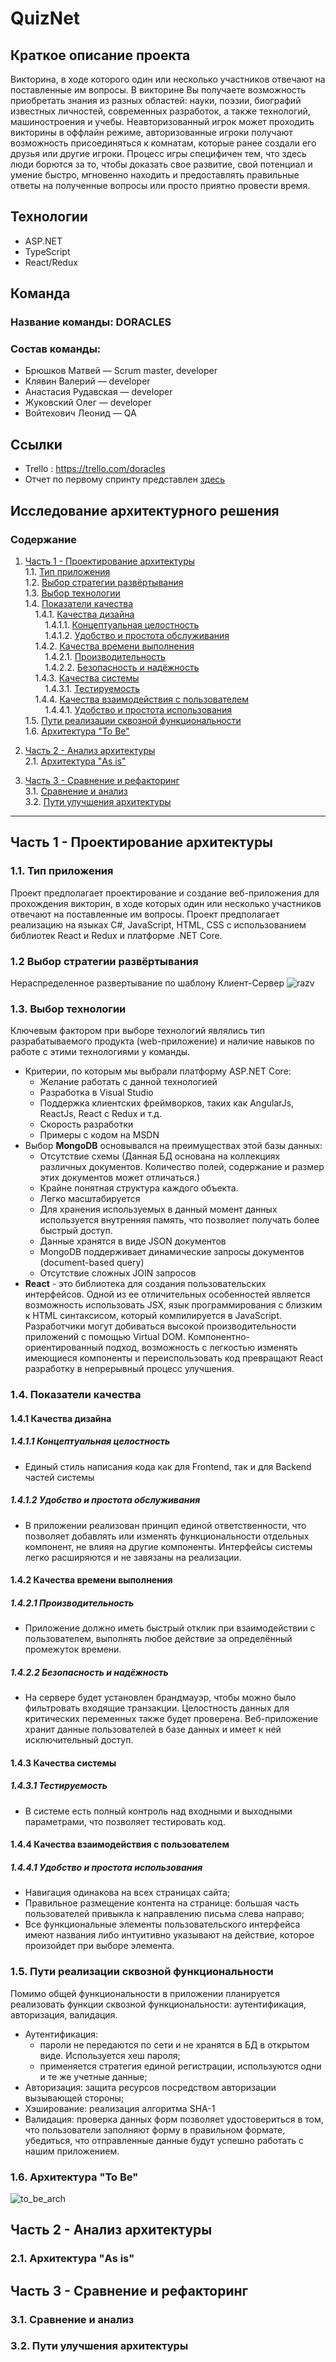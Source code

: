 # QuizNet
## Краткое описание проекта
Викторина, в ходе которого один или несколько участников отвечают на поставленные им вопросы. В викторине Вы получаете возможность приобретать знания из разных областей: науки, поэзии, биографий известных личностей, современных разработок, а также технологий, машиностроения и учебы. Неавторизованный игрок может проходить викторины в оффлайн режиме, авторизованные игроки получают возможность присоединяться к комнатам, которые ранее создали его друзья или другие игроки. Процесс игры специфичен тем, что здесь люди борются за то, чтобы доказать свое развитие, свой потенциал и умение быстро, мгновенно находить и предоставлять правильные ответы на полученные вопросы или просто приятно провести время.
## Технологии
- ASP.NET
- TypeScript
- React/Redux

## Команда

### Название команды: DORACLES

### Состав команды:
- Брюшков Матвей — Scrum master, developer
- Клявин Валерий — developer
- Анастасия Рудавская — developer
- Жуковский Олег — developer
- Войтехович Леонид — QA

## Ссылки
- Trello : https://trello.com/doracles 
- Отчет по первому спринту представлен [здесь](https://github.com/BrushkouMatvey/QuizNet/blob/master/Sprints/first_sprint.md)
  

## Исследование архитектурного решения

### Содержание

1. [Часть 1 - Проектирование архитектуры](#chapter_1)  
1.1. [Тип приложения](#type_of_application)  
1.2. [Выбор стратегии развёртывания](#deployment_strategy_election)  
1.3. [Выбор технологии](#technology_selection)    
1.4. [Показатели качества](#quality_indicators)   
&nbsp;&nbsp;&nbsp;&nbsp;1.4.1. [Качества дизайна](#design_quality)  
&nbsp;&nbsp;&nbsp;&nbsp;&nbsp;&nbsp;&nbsp;&nbsp;1.4.1.1. [Концептуальная целостность](#conceptual_integrity)  
&nbsp;&nbsp;&nbsp;&nbsp;&nbsp;&nbsp;&nbsp;&nbsp;1.4.1.2. [Удобство и простота обслуживания](#convenience_and_ease_maintenance)  
&nbsp;&nbsp;&nbsp;&nbsp;1.4.2. [Качества времени выполнения](#runtime_quality)  
&nbsp;&nbsp;&nbsp;&nbsp;&nbsp;&nbsp;&nbsp;&nbsp;1.4.2.1. [Производительность](#performance)  
&nbsp;&nbsp;&nbsp;&nbsp;&nbsp;&nbsp;&nbsp;&nbsp;1.4.2.2. [Безопасность и надёжность](#safety_reliability)  
&nbsp;&nbsp;&nbsp;&nbsp;1.4.3. [Качества системы](#system_quality)  
&nbsp;&nbsp;&nbsp;&nbsp;&nbsp;&nbsp;&nbsp;&nbsp;1.4.3.1. [Тестируемость](#testability)  
&nbsp;&nbsp;&nbsp;&nbsp;1.4.4. [Качества взаимодействия с пользователем](#quality_of_user_interaction)  
&nbsp;&nbsp;&nbsp;&nbsp;&nbsp;&nbsp;&nbsp;&nbsp;1.4.4.1. [Удобство и простота использования](#usability)  
1.5. [Пути реализации сквозной функциональности](#crosscutting_concerns)   
1.6. [Архитектура "To Be"](#to_be_arch) 

2. [Часть 2 - Анализ архитектуры](#architecture_analysis)   
2.1. [Архитектура "As is"](#as_is_arch)  

3. [Часть 3 - Сравнение и рефакторинг](#comparison_and_refactoring)   
3.1. [Сравнение и анализ](#comparison_and_analysis)    
3.2. [Пути улучшения архитектуры](#ways_to_improve)   
---



<a name="chapter_1"> 

## Часть 1 - Проектирование архитектуры  

<a name="type_of_application"> 

### 1.1. Тип приложения 
Проект предполагает проектирование и создание веб-приложения для прохождения викторин, в ходе которых один или несколько участников отвечают на поставленные им вопросы. Проект предполагает реализацию на языках C#, JavaScript, HTML, CSS с использованием библиотек React и Redux и платформе .NET Core.

<a name="deployment_strategy_election">

### 1.2 Выбор стратегии развёртывания

Нераспределенное развертывание по шаблону Клиент-Сервер
![razv](razvert.JPG)

<a name="technology_selection"> 

### 1.3. Выбор технологии
Ключевым фактором при выборе технологий являлись тип  разрабатываемого продукта (web-приложение) и наличие навыков по работе с этими технологиями у команды.
- Критерии, по которым мы выбрали платформу ASP.NET Core:
    * Желание работать с данной технологией
    * Разработка в Visual Studio
    * Поддержка клиентских фреймворков, таких как AngularJs, ReactJs, React c Redux и т.д.
    * Скорость разработки
    * Примеры с кодом на MSDN
- Выбор **MongoDB** основывался на преимуществах этой базы данных:
    * Отсутствие схемы (Данная БД основана на коллекциях различных документов. Количество полей, содержание и размер этих документов может отличаться.)
    * Крайне понятная структура каждого объекта.
    * Легко масштабируется
    * Для хранения используемых в данный момент данных используется внутренняя память, что позволяет получать более быстрый доступ.
    * Данные хранятся в виде JSON документов
    * MongoDB поддерживает динамические запросы документов (document-based query)
    * Отсутствие сложных JOIN запросов
- **React** - это библиотека для создания пользовательских интерфейсов. Одной из ее отличительных особенностей является возможность использовать JSX, язык программирования с близким к HTML синтаксисом, который компилируется в JavaScript. Разработчики могут добиваться высокой производительности приложений с помощью Virtual DOM. Компонентно-ориентированный подход, возможность с легкостью изменять имеющиеся компоненты и переиспользовать код превращают React разработку в непрерывный процесс улучшения. 
  


<a name="quality_indicators"> 

### 1.4. Показатели качества  

<a name="design_quality"> 

#### 1.4.1 Качества дизайна

<a name="conceptual_integrity"> 

##### 1.4.1.1 Концептуальная целостность
- Единый стиль написания кода как для Frontend, так и для Backend частей системы

<a name="convenience_and_ease_maintenance"> 

##### 1.4.1.2 Удобство и простота обслуживания
- В приложении реализован принцип единой ответственности, что позволяет добавлять или изменять функциональности отдельных компонент, не влияя на другие компоненты. Интерфейсы системы легко расширяются и не завязаны на реализации.

<a name="runtime_quality"> 

#### 1.4.2 Качества времени выполнения

<a name="performance"> 

##### 1.4.2.1 Производительность
- Приложение должно иметь быстрый отклик при взаимодействии с пользователем, выполнять любое действие за определённый промежуток времени.

<a name="safety_reliability"> 

##### 1.4.2.2 Безопасность и надёжность
- На сервере будет установлен брандмауэр, чтобы можно было фильтровать входящие транзакции. Целостность данных для критических переменных также будет проверена. Веб-приложение хранит данные пользователей в базе данных и имеет к ней исключительный доступ.

<a name="system_quality"> 

#### 1.4.3 Качества системы

<a name="testability"> 

##### 1.4.3.1 Тестируемость
- В системе есть полный контроль над входными и выходными параметрами, что позволяет тестировать код.

<a name="quality_of_user_interaction"> 

#### 1.4.4 Качества взаимодействия с пользователем

<a name="usability"> 

##### 1.4.4.1 Удобство и простота использования

- Навигация одинакова на всех страницах сайта;
- Правильное размещение контента на странице: большая часть пользователей привыкла к направлению письма слева направо;
- Все функциональные элементы пользовательского интерфейса имеют названия либо интуитивно указывают на действие, которое произойдет при выборе элемента.


<a name="crosscutting_concerns">

### 1.5. Пути реализации сквозной функциональности
Помимо общей функциональности в приложении планируется реализовать функции сквозной функциональности: аутентификация, авторизация, валидация.

- Аутентификация: 
  - пароли не передаются по сети и не хранятся в БД в открытом виде. Используется хеш пароля;
  - применяется стратегия единой регистрации, используются одни и те же учетные данные;
- Авторизация: защита ресурсов посредством авторизации вызывающей стороны;
- Хэширование: реализация алгоритма SHA-1
- Валидация: проверка данных форм позволяет удостовериться в том, что пользователи заполняют форму в  правильном формате, убедиться, что отправленные данные будут успешно работать с нашим приложением. 

<a name="to_be_arch">

### 1.6. Архитектура "To Be"
![to_be_arch](WebAppArchitecture.jpg)
<a name="architecture_analysis">

## Часть 2 - Анализ архитектуры  
<a name="as_is_arch">

### 2.1. Архитектура "As is"  

<a name="comparison_and_refactoring">

## Часть 3 - Сравнение и рефакторинг

<a name="comparison_and_analysis">

### 3.1. Сравнение и анализ

<a name="ways_to_improve">

### 3.2. Пути улучшения архитектуры